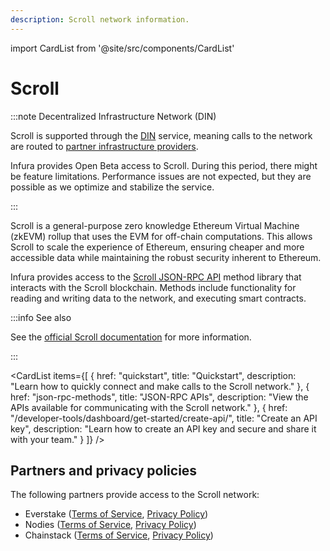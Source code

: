 ```yaml
---
description: Scroll network information.
---
```


import CardList from '@site/src/components/CardList'

# Scroll

:::note Decentralized Infrastructure Network (DIN)

Scroll is supported through the [DIN](https://www.infura.io/solutions/decentralized-infrastructure-service) service,
meaning calls to the network are routed to [partner infrastructure providers](#partners-and-privacy-policies).

Infura provides Open Beta access to Scroll. During this period, there might be feature limitations. 
Performance issues are not expected, but they are possible as we optimize and stabilize the service. 

:::

Scroll is a general-purpose zero knowledge Ethereum Virtual Machine (zkEVM) rollup that uses the EVM for off-chain computations. 
This allows Scroll to scale the experience of Ethereum, ensuring cheaper and more accessible data while maintaining the robust security
inherent to Ethereum.

Infura provides access to the [Scroll JSON-RPC API](json-rpc-methods/index.md) method library that interacts with the
Scroll blockchain. Methods include functionality for reading and writing data to the network, and executing smart contracts.

:::info See also

See the [official Scroll documentation](https://docs.scroll.io/en/home/) for more information.

:::

<CardList
  items={[
    {
      href: "quickstart",
      title: "Quickstart",
      description: "Learn how to quickly connect and make calls to the Scroll network."
    },
    {
      href: "json-rpc-methods",
      title: "JSON-RPC APIs",
      description: "View the APIs available for communicating with the Scroll network."
    },
    {
      href: "/developer-tools/dashboard/get-started/create-api/",
      title: "Create an API key",
      description: "Learn how to create an API key and secure and share it with your team."
    }
  ]}
/>

## Partners and privacy policies

The following partners provide access to the Scroll network:
<!-- markdown-link-check-disable -->
- Everstake ([Terms of Service](https://everstake.one/docs/terms-of-use.pdf), [Privacy Policy](https://everstake.one/docs/privacy-policy.pdf))
- Nodies ([Terms of Service](https://www.nodies.app/tos.txt), [Privacy Policy](https://www.nodies.app/privacy.txt))
- Chainstack ([Terms of Service](https://chainstack.com/tos/), [Privacy Policy](https://chainstack.com/privacy/))
<!-- markdown-link-check-enable -->